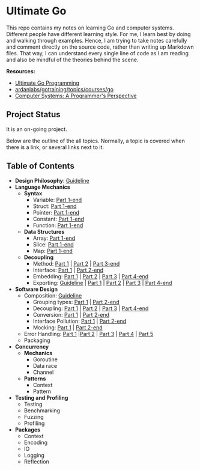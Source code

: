 # Ultimate Go

This repo contains my notes on learning Go and computer systems. Different people have different
learning style. For me, I learn best by doing and walking through examples. Hence, I am trying to
take notes carefully and comment directly on the source code, rather than writing up Markdown
files. That way, I can understand every single line of code as I am reading and also be mindful of
the theories behind the scene.

**Resources:**
- [Ultimate Go
  Programming](https://www.safaribooksonline.com/library/view/ultimate-go-programming/9780134757476/)
- [ardanlabs/gotraining/topics/courses/go
  ](https://github.com/ardanlabs/gotraining/blob/master/topics/courses/go/README.md)
- [Computer Systems: A Programmer's
  Perspective](https://www.amazon.com/Computer-Systems-Programmers-Perspective-3rd/dp/013409266X)

## Project Status

It is an on-going project. 

Below are the outline of the all topics. Normally, a topic is covered when there is a link, 
or several links next to it.

## Table of Contents 

- **Design Philosophy**:
  [Guideline](https://github.com/ardanlabs/gotraining/blob/master/topics/go/README.md)
- **Language Mechanics**
  - **Syntax**
    - Variable: [Part 1-end](go/language/variable.go)
    - Struct: [Part 1-end](go/language/struct.go)
    - Pointer: [Part 1-end](go/language/pointer.go)
    - Constant: [Part 1-end](go/language/constant.go)
    - Function: [Part 1-end](go/language/function.go)
  - **Data Structures**
    - Array: [Part 1-end](go/language/array.go)
    - Slice: [Part 1-end](go/language/slice.go)
    - Map: [Part 1-end](go/language/map.go)
  - **Decoupling**
    - Method: [Part 1](go/language/method_1.go) | [Part 2](go/language/method_2.go) | 
      [Part 3-end](go/language/method_3.go)
    - Interface: [Part 1](go/language/interface_1.go) | [Part 2-end](go/language/interface_2.go)
    - Embedding: [Part 1](go/language/embedding_1.go) | [Part 2](go/language/embedding_2.go) |
      [Part 3](go/language/embedding_3.go) | [Part 4-end](go/language/embedding_4.go)
    - Exporting: [Guideline](go/language/exporting/README.md) | [Part 1](go/language/exporting/exporting_1) | 
      [Part 2](go/language/exporting/exporting_2) | [Part 3](go/language/exporting/exporting_3) | 
      [Part 4-end](go/language/exporting/exporting_4)
- **Software Design**
  - Composition:
    [Guideline](https://github.com/ardanlabs/gotraining/tree/master/topics/go#interface-and-composition-design)
    - Grouping types: [Part 1](go/design/grouping_types_1.go) | [Part 2-end](go/design/grouping_types_2.go)
    - Decoupling: [Part 1](go/design/decoupling_1.go) | [Part 2](go/design/decoupling_2.go) |
    [Part 3](go/design/decoupling_3.go) | [Part 4-end](go/design/decoupling_4.go)
    - Conversion: [Part 1](go/design/conversion_1.go) | [Part 2-end](go/design/conversion_2.go)
    - Interface Pollution: [Part 1](go/design/pollution_1.go) | [Part 2-end](go/design/pollution_2.go)
    - Mocking: [Part 1](go/design/mocking_1.go) | [Part 2-end](go/design/mocking_2.go)
  - Error Handling: [Part 1](go/design/error_1.go) |[Part 2](go/design/error_2.go) |
    [Part 3](go/design/error_3.go) | [Part 4](go/design/error_4.go) | [Part 5](go/design/error_5.go)
  - Packaging
- **Concurrency**
  - **Mechanics**
    - Goroutine
    - Data race
    - Channel
  - **Patterns**
    - Context
    - Pattern
- **Testing and Profiling**
  - Testing
  - Benchmarking
  - Fuzzing
  - Profiling
- **Packages**
  - Context
  - Encoding
  - IO
  - Logging
  - Reflection
